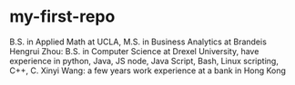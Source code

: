 # my-first-repo
B.S. in Applied Math at UCLA, M.S. in Business Analytics at Brandeis
Hengrui Zhou: B.S. in Computer Science at Drexel University, have experience in python, Java, JS node, Java Script, Bash, Linux scripting, C++, C.
Xinyi Wang: a few years work experience at a bank in Hong Kong 
